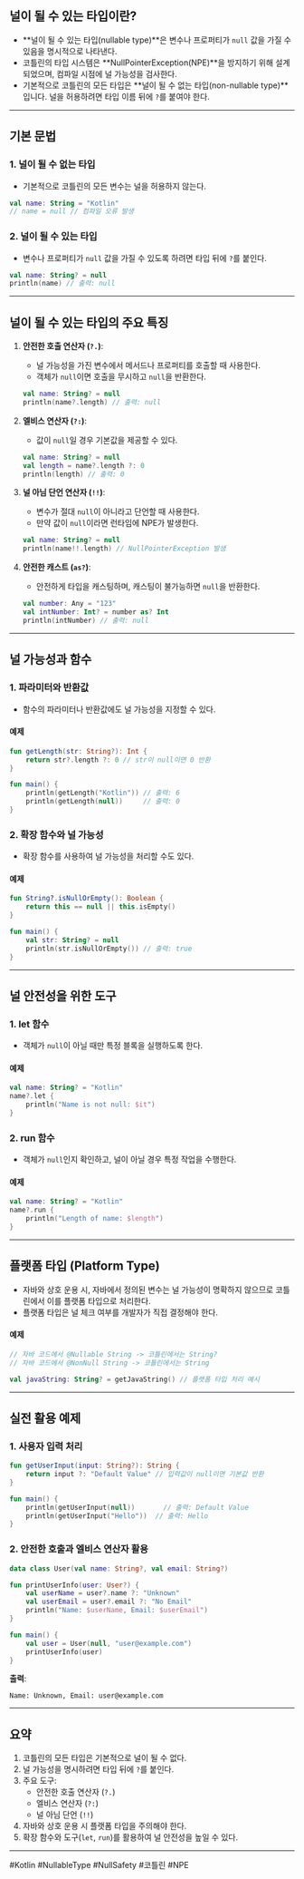 ## **널이 될 수 있는 타입이란?**
- **널이 될 수 있는 타입(nullable type)**은 변수나 프로퍼티가 `null` 값을 가질 수 있음을 명시적으로 나타낸다.
- 코틀린의 타입 시스템은 **NullPointerException(NPE)**을 방지하기 위해 설계되었으며, 컴파일 시점에 널 가능성을 검사한다.
- 기본적으로 코틀린의 모든 타입은 **널이 될 수 없는 타입(non-nullable type)**입니다. 널을 허용하려면 타입 이름 뒤에 `?`를 붙여야 한다.

---

## **기본 문법**

### **1. 널이 될 수 없는 타입**
- 기본적으로 코틀린의 모든 변수는 널을 허용하지 않는다.
```kotlin
val name: String = "Kotlin"
// name = null // 컴파일 오류 발생
```

### **2. 널이 될 수 있는 타입**
- 변수나 프로퍼티가 `null` 값을 가질 수 있도록 하려면 타입 뒤에 `?`를 붙인다.
```kotlin
val name: String? = null
println(name) // 출력: null
```

---

## **널이 될 수 있는 타입의 주요 특징**

1. **안전한 호출 연산자 (`?.`)**:
    - 널 가능성을 가진 변수에서 메서드나 프로퍼티를 호출할 때 사용한다.
    - 객체가 `null`이면 호출을 무시하고 `null`을 반환한다.

   ```kotlin
   val name: String? = null
   println(name?.length) // 출력: null
   ```

2. **엘비스 연산자 (`?:`)**:
    - 값이 `null`일 경우 기본값을 제공할 수 있다.

   ```kotlin
   val name: String? = null
   val length = name?.length ?: 0
   println(length) // 출력: 0
   ```

3. **널 아님 단언 연산자 (`!!`)**:
    - 변수가 절대 `null`이 아니라고 단언할 때 사용한다.
    - 만약 값이 `null`이라면 런타임에 NPE가 발생한다.

   ```kotlin
   val name: String? = null
   println(name!!.length) // NullPointerException 발생
   ```

4. **안전한 캐스트 (`as?`)**:
    - 안전하게 타입을 캐스팅하며, 캐스팅이 불가능하면 `null`을 반환한다.

   ```kotlin
   val number: Any = "123"
   val intNumber: Int? = number as? Int
   println(intNumber) // 출력: null
   ```

---

## **널 가능성과 함수**

### **1. 파라미터와 반환값**
- 함수의 파라미터나 반환값에도 널 가능성을 지정할 수 있다.

#### **예제**
```kotlin
fun getLength(str: String?): Int {
    return str?.length ?: 0 // str이 null이면 0 반환
}

fun main() {
    println(getLength("Kotlin")) // 출력: 6
    println(getLength(null))     // 출력: 0
}
```

### **2. 확장 함수와 널 가능성**
- 확장 함수를 사용하여 널 가능성을 처리할 수도 있다.

#### **예제**
```kotlin
fun String?.isNullOrEmpty(): Boolean {
    return this == null || this.isEmpty()
}

fun main() {
    val str: String? = null
    println(str.isNullOrEmpty()) // 출력: true
}
```

---

## **널 안전성을 위한 도구**

### **1. let 함수**
- 객체가 `null`이 아닐 때만 특정 블록을 실행하도록 한다.

#### **예제**
```kotlin
val name: String? = "Kotlin"
name?.let {
    println("Name is not null: $it")
}
```

### **2. run 함수**
- 객체가 `null`인지 확인하고, 널이 아닐 경우 특정 작업을 수행한다.

#### **예제**
```kotlin
val name: String? = "Kotlin"
name?.run {
    println("Length of name: $length")
}
```

---

## **플랫폼 타입 (Platform Type)**

- 자바와 상호 운용 시, 자바에서 정의된 변수는 널 가능성이 명확하지 않으므로 코틀린에서 이를 플랫폼 타입으로 처리한다.
- 플랫폼 타입은 널 체크 여부를 개발자가 직접 결정해야 한다.

#### **예제**
```kotlin
// 자바 코드에서 @Nullable String -> 코틀린에서는 String?
// 자바 코드에서 @NonNull String -> 코틀린에서는 String

val javaString: String? = getJavaString() // 플랫폼 타입 처리 예시
```

---

## **실전 활용 예제**

### **1. 사용자 입력 처리**
```kotlin
fun getUserInput(input: String?): String {
    return input ?: "Default Value" // 입력값이 null이면 기본값 반환
}

fun main() {
    println(getUserInput(null))       // 출력: Default Value
    println(getUserInput("Hello"))  // 출력: Hello
}
```

### **2. 안전한 호출과 엘비스 연산자 활용**
```kotlin
data class User(val name: String?, val email: String?)

fun printUserInfo(user: User?) {
    val userName = user?.name ?: "Unknown"
    val userEmail = user?.email ?: "No Email"
    println("Name: $userName, Email: $userEmail")
}

fun main() {
    val user = User(null, "user@example.com")
    printUserInfo(user)
}
```
**출력**:
```
Name: Unknown, Email: user@example.com
```

---

## **요약**

1. 코틀린의 모든 타입은 기본적으로 널이 될 수 없다.
2. 널 가능성을 명시하려면 타입 뒤에 `?`를 붙인다.
3. 주요 도구:
    - 안전한 호출 연산자 (`?.`)
    - 엘비스 연산자 (`?:`)
    - 널 아님 단언 (`!!`)
4. 자바와 상호 운용 시 플랫폼 타입을 주의해야 한다.
5. 확장 함수와 도구(`let`, `run`)를 활용하여 널 안전성을 높일 수 있다.

---

#Kotlin #NullableType #NullSafety #코틀린 #NPE
